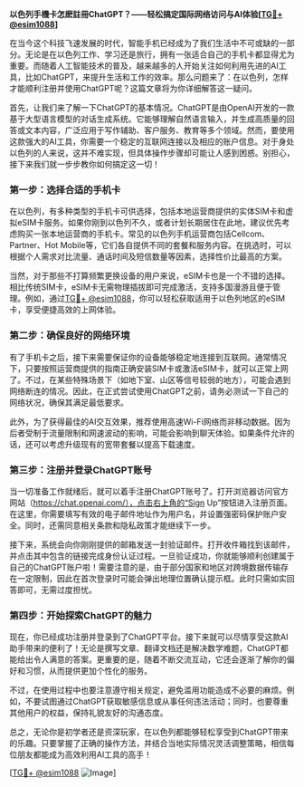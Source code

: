 **以色列手機卡怎麽註冊ChatGPT？——轻松搞定国际网络访问与AI体验[[TG💪+ @esim1088](https://t.me/s/esim1088)]**

在当今这个科技飞速发展的时代，智能手机已经成为了我们生活中不可或缺的一部分。无论是在以色列工作、学习还是旅行，拥有一张适合自己的手机卡都显得尤为重要。而随着人工智能技术的普及，越来越多的人开始关注如何利用先进的AI工具，比如ChatGPT，来提升生活和工作的效率。那么问题来了：在以色列，怎样才能顺利注册并使用ChatGPT呢？这篇文章将为你详细解答这一疑问。

首先，让我们来了解一下ChatGPT的基本情况。ChatGPT是由OpenAI开发的一款基于大型语言模型的对话生成系统。它能够理解自然语言输入，并生成高质量的回答或文本内容，广泛应用于写作辅助、客户服务、教育等多个领域。然而，要使用这款强大的AI工具，你需要一个稳定的互联网连接以及相应的账户信息。对于身处以色列的人来说，这并不难实现，但具体操作步骤却可能让人感到困惑。别担心，接下来我们就一步步教你如何搞定这一切！

### 第一步：选择合适的手机卡

在以色列，有多种类型的手机卡可供选择，包括本地运营商提供的实体SIM卡和虚拟eSIM卡服务。如果你刚到以色列不久，或者计划长期居住在此地，建议优先考虑购买一张本地运营商的手机卡。常见的以色列手机运营商包括Cellcom、Partner、Hot Mobile等，它们各自提供不同的套餐和服务内容。在挑选时，可以根据个人需求对比流量、通话时间及短信数量等因素，选择性价比最高的方案。

当然，对于那些不打算频繁更换设备的用户来说，eSIM卡也是一个不错的选择。相比传统SIM卡，eSIM卡无需物理插拔即可完成激活，支持多国漫游且便于管理。例如，通过[TG💪+ @esim1088](https://t.me/s/esim1088)，你可以轻松获取适用于以色列地区的eSIM卡，享受便捷高效的上网体验。

### 第二步：确保良好的网络环境

有了手机卡之后，接下来需要保证你的设备能够稳定地连接到互联网。通常情况下，只要按照运营商提供的指南正确安装SIM卡或激活eSIM卡，就可以正常上网了。不过，在某些特殊场景下（如地下室、山区等信号较弱的地方），可能会遇到网络断连的情况。因此，在正式尝试使用ChatGPT之前，请务必测试一下自己的网络状况，确保其满足最低要求。

此外，为了获得最佳的AI交互效果，推荐使用高速Wi-Fi网络而非移动数据。因为后者受制于流量限制和网速波动的影响，可能会影响到聊天体验。如果条件允许的话，还可以考虑升级现有的宽带套餐以提高下载速度。

### 第三步：注册并登录ChatGPT账号

当一切准备工作就绪后，就可以着手注册ChatGPT账号了。打开浏览器访问官方网站（https://chat.openai.com/），点击右上角的“Sign Up”按钮进入注册页面。在这里，你需要填写有效的电子邮件地址作为用户名，并设置强密码保护账户安全。同时，还需同意相关条款和隐私政策才能继续下一步。

接下来，系统会向你刚刚提供的邮箱发送一封验证邮件。打开收件箱找到该邮件，并点击其中包含的链接完成身份认证过程。一旦验证成功，你就能够顺利创建属于自己的ChatGPT账户啦！需要注意的是，由于部分国家和地区对跨境数据传输存在一定限制，因此在首次登录时可能会弹出地理位置确认提示框。此时只需如实回答即可，无需过度担忧。

### 第四步：开始探索ChatGPT的魅力

现在，你已经成功注册并登录到了ChatGPT平台。接下来就可以尽情享受这款AI助手带来的便利了！无论是撰写文章、翻译文档还是解决数学难题，ChatGPT都能给出令人满意的答案。更重要的是，随着不断交流互动，它还会逐渐了解你的偏好和习惯，从而提供更加个性化的服务。

不过，在使用过程中也要注意遵守相关规定，避免滥用功能造成不必要的麻烦。例如，不要试图通过ChatGPT获取敏感信息或从事任何违法活动；同时，也要尊重其他用户的权益，保持礼貌友好的沟通态度。

总之，无论你是初学者还是资深玩家，在以色列都能够轻松享受到ChatGPT带来的乐趣。只要掌握了正确的操作方法，并结合当地实际情况灵活调整策略，相信每位朋友都能成为高效利用AI工具的高手！

[[TG💪+ @esim1088](https://t.me/s/esim1088) ![Image](https://i.postimg.cc/4NQfJmqS/Snipaste-2025-05-13-00-14-12.png)]